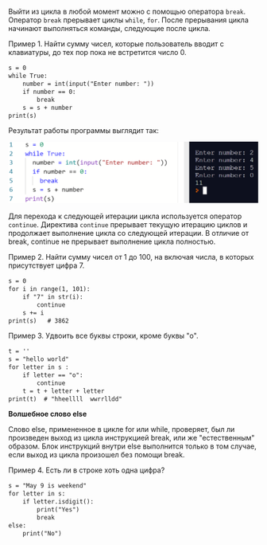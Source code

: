 Выйти из цикла в любой момент можно с помощью оператора `break`. 
Оператор `break` прерывает циклы `while`,  `for`. После прерывания цикла начинают выполняться команды, следующие после цикла.

Пример 1. Найти сумму чисел, которые пользователь вводит с клавиатуры, до тех пор пока не встретится число 0.
```
s = 0
while True:
    number = int(input("Enter number: "))
    if number == 0:
        break
    s = s + number
print(s)
```
Результат работы программы выглядит так:

![](https://github.com/bogutski/jsp/blob/master/Python/while%20True.png?raw=true)

Для перехода к следующей итерации цикла используется оператор `continue`. Директива `continue` прерывает текущую итерацию циклов и продолжает выполнение цикла со следующей итерации.
В отличие от break, continue не прерывает выполнение цикла полностью.

Пример 2. Найти сумму чисел от 1 до 100, на включая числа, в которых присутствует цифра 7.
```
s = 0
for i in range(1, 101):
    if "7" in str(i):
        continue
    s += i   
print(s)   # 3862
```
Пример 3. Удвоить все буквы строки, кроме буквы "o".
```
t = ''
s = "hello world"
for letter in s :
    if letter == "o":
        continue
    t = t + letter + letter
print(t)  # "hheellll  wwrrlldd"
```
**Волшебное слово else**

Слово else, примененное в цикле for или while, проверяет, был ли произведен выход из цикла инструкцией break, или же "естественным" образом. Блок инструкций внутри else выполнится только в том случае, если выход из цикла произошел без помощи break.

Пример 4. Есть ли в строке хоть одна цифра?
```
s = "May 9 is weekend"
for letter in s:
    if letter.isdigit():
        print("Yes")
        break
else:
    print("No")
```
